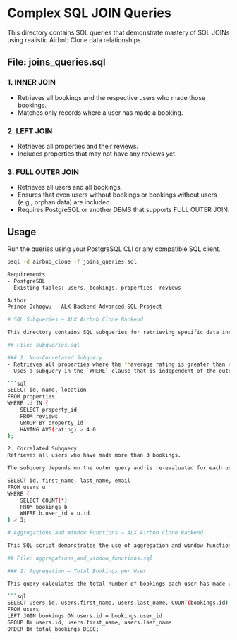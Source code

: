 # Complex SQL JOIN Queries

This directory contains SQL queries that demonstrate mastery of SQL JOINs using realistic Airbnb Clone data relationships.

## File: joins_queries.sql

### 1. INNER JOIN
- Retrieves all bookings and the respective users who made those bookings.
- Matches only records where a user has made a booking.

### 2. LEFT JOIN
- Retrieves all properties and their reviews.
- Includes properties that may not have any reviews yet.

### 3. FULL OUTER JOIN
- Retrieves all users and all bookings.
- Ensures that even users without bookings or bookings without users (e.g., orphan data) are included.
- Requires PostgreSQL or another DBMS that supports FULL OUTER JOIN.

## Usage
Run the queries using your PostgreSQL CLI or any compatible SQL client.

```bash
psql -d airbnb_clone -f joins_queries.sql

Requirements
- PostgreSQL
- Existing tables: users, bookings, properties, reviews

Author
Prince Ochogwu – ALX Backend Advanced SQL Project

# SQL Subqueries – ALX Airbnb Clone Backend

This directory contains SQL subqueries for retrieving specific data insights from the Airbnb Clone relational database.

## File: subqueries.sql

### 1. Non-Correlated Subquery
- Retrieves all properties where the **average rating is greater than 4.0**.
- Uses a subquery in the `WHERE` clause that is independent of the outer query.

```sql
SELECT id, name, location
FROM properties
WHERE id IN (
    SELECT property_id
    FROM reviews
    GROUP BY property_id
    HAVING AVG(rating) > 4.0
);

2. Correlated Subquery
Retrieves all users who have made more than 3 bookings.

The subquery depends on the outer query and is re-evaluated for each user.

SELECT id, first_name, last_name, email
FROM users u
WHERE (
    SELECT COUNT(*)
    FROM bookings b
    WHERE b.user_id = u.id
) > 3;

# Aggregations and Window Functions – ALX Airbnb Clone Backend

This SQL script demonstrates the use of aggregation and window functions to analyze booking and property data in the Airbnb Clone project.

## File: aggregations_and_window_functions.sql

### 1. Aggregation – Total Bookings per User

This query calculates the total number of bookings each user has made using `COUNT()` and `GROUP BY`.

```sql
SELECT users.id, users.first_name, users.last_name, COUNT(bookings.id) AS total_bookings
FROM users
LEFT JOIN bookings ON users.id = bookings.user_id
GROUP BY users.id, users.first_name, users.last_name
ORDER BY total_bookings DESC;